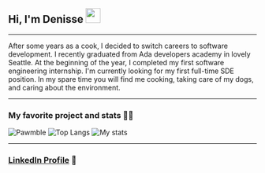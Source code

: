 ## Hi, I'm Denisse <img src="https://raw.githubusercontent.com/MartinHeinz/MartinHeinz/master/wave.gif" width="30px">

*****************************
After some years as a cook, I decided to switch careers to software development. I recently graduated from Ada developers academy in lovely Seattle. At the beginning of the year, I completed my first software engineering internship. I'm currently looking for my first full-time SDE position. In my spare time you will find me cooking, taking care of my dogs, and caring about the environment.

***************************
### My favorite project and stats :woman_technologist:
![Pawmble](https://github-readme-stats.vercel.app/api/pin/?username=denisseai&repo=Pawmble&theme=vue)
![Top Langs](https://github-readme-stats.vercel.app/api/top-langs/?username=denisseai&layout=compact&theme=vue)
![My stats](https://github-readme-stats.vercel.app/api?username=denisseai&show_icons=true&theme=vue)

******************************
### <a href="https://www.linkedin.com/in/denisseanaya">LinkedIn Profile</a> :speech_balloon:

<!--
**denisseai/denisseai** is a ✨ _special_ ✨ repository because its `README.md` (this file) appears on your GitHub profile.

Here are some ideas to get you started:

- 🔭 I’m currently working on ...
- 🌱 I’m currently learning ...
- 👯 I’m looking to collaborate on ...
- 🤔 I’m looking for help with ...
- 💬 Ask me about ...
- 📫 How to reach me: ...
- 😄 Pronouns: ...
- ⚡ Fun fact: ...
-->
